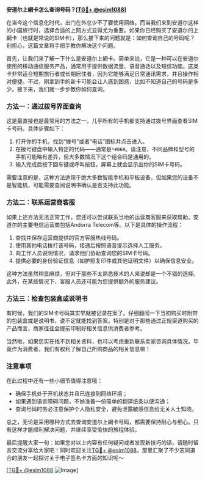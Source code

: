 **安道尔上網卡怎么查询号码？[[TG💪+ @esim1088](https://t.me/s/esim1088)]**

在当今这个信息化时代，出门在外总少不了要使用网络。而当我们来到安道尔这样的小国旅行时，选择合适的上网方式显得尤为重要。如果你已经购买了安道尔的上網卡（也就是常说的SIM卡），那么接下来的问题就是：如何查询自己的号码呢？别担心，这篇文章将手把手教你解决这个问题。

首先，让我们来了解一下什么是安道尔上網卡。简单来说，它是一种可以在安道尔使用的移动通信服务产品，通常用于提供数据流量、语音通话以及短信功能。这类卡非常适合短期旅行者或长期居住者，因为它能够满足日常通讯需求，并且操作相对便捷。不过，刚拿到手的新卡可能会让人感到困惑，比如不知道自己的号码是多少。接下来，我们就一步步教你如何查询。

### 方法一：通过拨号界面查询

这是最直接也是最常用的方法之一。几乎所有的手机都支持通过拨号界面查看SIM卡号码。具体步骤如下：

1. 打开你的手机，找到“拨号”或者“电话”图标并点击进入。
2. 在拨号键盘中输入特定的代码——通常是`*#06#`。请注意，不同品牌和型号的手机可能略有差异，但大多数情况下这个组合码是通用的。
3. 输入完成后按下回车键或呼叫按钮，屏幕上就会显示出你的SIM卡号码。

需要注意的是，这种方法适用于绝大多数智能手机和平板设备。但如果您的设备不是智能机，可能需要查阅说明书确认是否支持此功能。

### 方法二：联系运营商客服

如果上述方法无法正常工作，您还可以尝试联系当地的运营商客服来获取帮助。安道尔的主要电信运营商包括Andorra Telecom等。以下是具体的操作流程：

1. 查找并保存运营商提供的官方客服热线号码。
2. 使用其他电话拨打该号码，接通后按照语音提示选择人工服务。
3. 向工作人员说明情况，请求他们协助查询您的SIM卡号码。
4. 提供必要的身份验证信息（如护照复印件或其他证明文件）以确保信息安全。

这种方法虽然稍显麻烦，但对于那些不太熟悉技术的人来说却是一个不错的选择。此外，在某些情况下，客服人员还可能为您提供额外的服务建议。

### 方法三：检查包装盒或说明书

有时候，我们的SIM卡号码其实早就被记录在案了。仔细翻阅一下当初购买时附带的包装盒或是说明书，说不定就能找到答案。特别是对于那些通过正规渠道购买的产品而言，商家往往会提前印制好相关信息供消费者参考。

当然啦，如果您实在找不到相关资料，也可以考虑重新联系卖家咨询具体情况。毕竟作为消费者，我们有权利了解自己所购商品的相关信息嘛！

### 注意事项

在此过程中还有一些小细节值得注意哦：

- 确保手机处于开机状态并且已连接到网络环境；
- 如果遇到语言障碍问题，不妨准备一份简单的翻译纸条以便沟通；
- 查询号码时务必注意保护个人隐私安全，避免泄露敏感信息给无关人士知晓。

总之，无论是采用哪种方式去查询安道尔上網卡号码，都需要保持耐心与细心。只有这样才能顺利解决问题，并继续享受愉快的旅程体验。

最后提醒大家一句：如果您对以上内容有任何疑问或者发现新技巧的话，请随时留言交流分享给大家吧！同时欢迎关注[TG💪+ @esim1088](https://t.me/s/esim1088)，那里汇聚了不少志同道合的朋友一起探讨关于电子签名卡方面的知识呢～

[[TG💪+ @esim1088](https://t.me/s/esim1088) ![Image](https://i.postimg.cc/4NQfJmqS/Snipaste-2025-05-13-00-14-12.png)]